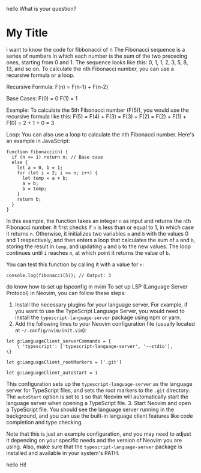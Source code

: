 hello What is your question?

# My Title

i want to know the code for fibbonacci of n The Fibonacci sequence is a series
of numbers in which each number is the sum of the two preceding ones, starting
from 0 and 1. The sequence looks like this: 0, 1, 1, 2, 3, 5, 8, 13, and so on.
To calculate the nth Fibonacci number, you can use a recursive formula or a
loop.

Recursive Formula: F(n) = F(n-1) + F(n-2)

Base Cases: F(0) = 0 F(1) = 1

Example: To calculate the 5th Fibonacci number (F(5)), you would use the
recursive formula like this: F(5) = F(4) + F(3) = F(3) + F(2) = F(2) + F(1) +
F(0) = 2 + 1 + 0 = 3

Loop: You can also use a loop to calculate the nth Fibonacci number. Here's an
example in JavaScript:

```
function fibonacci(n) {
  if (n <= 1) return n; // Base case
  else {
    let a = 0, b = 1;
    for (let i = 2; i <= n; i++) {
      let temp = a + b;
      a = b;
      b = temp;
    }
    return b;
  }
}
```

In this example, the function takes an integer `n` as input and returns the
`n`th Fibonacci number. It first checks if `n` is less than or equal to 1, in
which case it returns `n`. Otherwise, it initializes two variables `a` and `b`
with the values 0 and 1 respectively, and then enters a loop that calculates the
sum of `a` and `b`, storing the result in `temp`, and updating `a` and `b` to
the new values. The loop continues until `i` reaches `n`, at which point it
returns the value of `b`.

You can test this function by calling it with a value for `n`:

```
console.log(fibonacci(5)); // Output: 3
```

do know how to set up lspconfig in nvim To set up LSP (Language Server Protocol)
in Neovim, you can follow these steps:

1. Install the necessary plugins for your language server. For example, if you
   want to use the TypeScript Language Server, you would need to install the
   `typescript-language-server` package using npm or yarn.
2. Add the following lines to your Neovim configuration file (usually located at
   `~/.config/nvim/init.vim`):

```vim
let g:LanguageClient_serverCommands = {
    \ 'typescript': ['typescript-language-server', '--stdio'],
\}

let g:LanguageClient_rootMarkers = ['.git']

let g:LanguageClient_autoStart = 1
```

This configuration sets up the `typescript-language-server` as the language
server for TypeScript files, and sets the root markers to the `.git` directory.
The `autoStart` option is set to `1` so that Neovim will automatically start the
language server when opening a TypeScript file. 3. Start Neovim and open a
TypeScript file. You should see the language server running in the background,
and you can use the built-in language client features like code completion and
type checking.

Note that this is just an example configuration, and you may need to adjust it
depending on your specific needs and the version of Neovim you are using. Also,
make sure that the `typescript-language-server` package is installed and
available in your system's PATH.

hello Hi!
